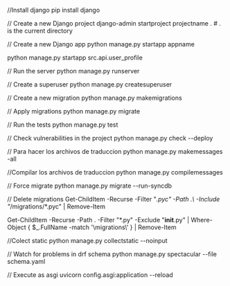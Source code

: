 //Install django
pip install django

// Create a new Django project
django-admin startproject projectname . # . is the current directory

// Create a new Django app
python manage.py startapp appname

python manage.py startapp src.api.user_profile

// Run the server
python manage.py runserver

// Create a superuser
python manage.py createsuperuser

// Create a new migration
python manage.py makemigrations


// Apply migrations
python manage.py migrate

// Run the tests
python manage.py test

// Check vulnerabilities in the project
python manage.py check --deploy


// Para hacer los archivos de traduccion
python manage.py makemessages -all

//Compilar los archivos de traduccion
python manage.py compilemessages


// Force migrate
python manage.py migrate --run-syncdb


// Delete migrations
Get-ChildItem -Recurse -Filter "*.pyc" -Path .\ -Include "*/migrations/*.pyc" | Remove-Item


Get-ChildItem -Recurse -Path . -Filter "*.py" -Exclude "__init__.py" | Where-Object { $_.FullName -match '\\migrations\\' } | Remove-Item


//Colect static
python manage.py collectstatic --noinput


// Watch for problems in drf schema
python manage.py spectacular --file schema.yaml


// Execute as asgi
uvicorn config.asgi:application --reload
